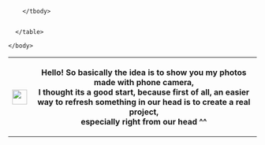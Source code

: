 <DOCTYPE html>
  <html>
    <head>
    </head>
    <body>
      <table>
        <tbody>
          <tr>
            <th><img src ="https://media3.giphy.com/avatars/spacehooters/GjliSi83qtYh.gif" width="30px"</th>
            <th><p>Hello! So basically the idea is to show you my photos made with phone camera,<br> I thought its a good start, because first of all, an easier way to refresh something in our head is to create a real project, <br>especially right from our head ^^</p></th>
          </tr>

        
        </tbody>


      </table>
      
    </body>
  </html>
